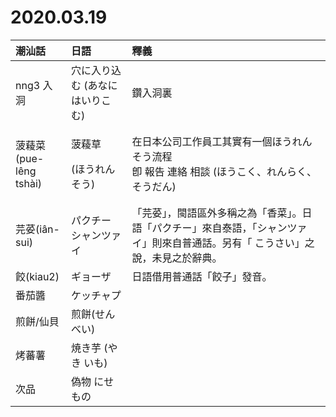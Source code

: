 # 2020.03.19

<table>
  <thead>
    <tr>
      <th style="text-align:left">&#x6F6E;&#x6C55;&#x8A71;</th>
      <th style="text-align:left">&#x65E5;&#x8A9E;</th>
      <th style="text-align:left">&#x91CB;&#x7FA9;</th>
    </tr>
  </thead>
  <tbody>
    <tr>
      <td style="text-align:left">nng3 &#x5165;&#x6D1E;</td>
      <td style="text-align:left">&#x7A74;&#x306B;&#x5165;&#x308A;&#x8FBC;&#x3080; (&#x3042;&#x306A;&#x306B;&#x306F;&#x3044;&#x308A;&#x3053;&#x3080;)</td>
      <td
      style="text-align:left">&#x947D;&#x5165;&#x6D1E;&#x88CF;</td>
    </tr>
    <tr>
      <td style="text-align:left">&#x83E0;&#x8590;&#x83DC;
        <br />(pue-l&#xEA;ng tsh&#xE0;i)</td>
      <td style="text-align:left">
        <p>&#x83E0;&#x8590;&#x8349;</p>
        <p>(&#x307B;&#x3046;&#x308C;&#x3093;&#x305D;&#x3046;)</p>
      </td>
      <td style="text-align:left">&#x5728;&#x65E5;&#x672C;&#x516C;&#x53F8;&#x5DE5;&#x4F5C;&#x54E1;&#x5DE5;&#x5176;&#x5BE6;&#x6709;&#x4E00;&#x500B;&#x307B;&#x3046;&#x308C;&#x3093;&#x305D;&#x3046;&#x6D41;&#x7A0B;
        <br
        />&#x537D; &#x5831;&#x544A; &#x9023;&#x7D61; &#x76F8;&#x8AC7; (&#x307B;&#x3046;&#x3053;&#x304F;&#x3001;&#x308C;&#x3093;&#x3089;&#x304F;&#x3001;&#x305D;&#x3046;&#x3060;&#x3093;)</td>
    </tr>
    <tr>
      <td style="text-align:left">&#x82AB;&#x837D;(i&#xE2;n-sui)</td>
      <td style="text-align:left">&#x30D1;&#x30AF;&#x30C1;&#x30FC;
        <br />&#x30B7;&#x30E3;&#x30F3;&#x30C4;&#x30A1;&#x30A4;</td>
      <td style="text-align:left">&#x300C;&#x82AB;&#x837D;&#x300D;&#xFF0C;&#x95A9;&#x8A9E;&#x5340;&#x5916;&#x591A;&#x7A31;&#x4E4B;&#x70BA;&#x300C;&#x9999;&#x83DC;&#x300D;&#x3002;&#x65E5;&#x8A9E;&#x300C;&#x30D1;&#x30AF;&#x30C1;&#x30FC;&#x300D;&#x4F86;&#x81EA;&#x6CF0;&#x8A9E;&#xFF0C;&#x300C;&#x30B7;&#x30E3;&#x30F3;&#x30C4;&#x30A1;&#x30A4;&#x300D;&#x5247;&#x4F86;&#x81EA;&#x666E;&#x901A;&#x8A71;&#x3002;&#x53E6;&#x6709;&#x300C;
        &#x3053;&#x3046;&#x3055;&#x3044;&#x300D;&#x4E4B;&#x8AAA;&#xFF0C;&#x672A;&#x898B;&#x4E4B;&#x65BC;&#x8FAD;&#x5178;&#x3002;</td>
    </tr>
    <tr>
      <td style="text-align:left">&#x9903;(kiau2)</td>
      <td style="text-align:left">&#x30AE;&#x30E7;&#x30FC;&#x30B6;</td>
      <td style="text-align:left">&#x65E5;&#x8A9E;&#x501F;&#x7528;&#x666E;&#x901A;&#x8A71;&#x300C;&#x9903;&#x5B50;&#x300D;&#x767C;&#x97F3;&#x3002;</td>
    </tr>
    <tr>
      <td style="text-align:left">&#x756A;&#x8304;&#x91AC;</td>
      <td style="text-align:left">&#x30B1;&#x30C3;&#x30C1;&#x30E3;&#x30D7;</td>
      <td style="text-align:left"></td>
    </tr>
    <tr>
      <td style="text-align:left">&#x714E;&#x9905;/&#x4ED9;&#x8C9D;</td>
      <td style="text-align:left">&#x714E;&#x9905;(&#x305B;&#x3093;&#x3079;&#x3044;)</td>
      <td style="text-align:left"></td>
    </tr>
    <tr>
      <td style="text-align:left">&#x70E4;&#x8543;&#x85AF;</td>
      <td style="text-align:left">&#x713C;&#x304D;&#x828B; (&#x3084;&#x304D; &#x3044;&#x3082;)</td>
      <td style="text-align:left"></td>
    </tr>
    <tr>
      <td style="text-align:left">&#x6B21;&#x54C1;</td>
      <td style="text-align:left">&#x507D;&#x7269; &#x306B;&#x305B;&#x3082;&#x306E;</td>
      <td style="text-align:left"></td>
    </tr>
  </tbody>
</table>

